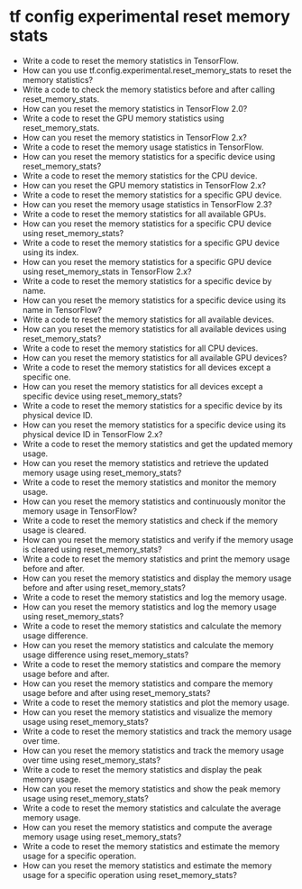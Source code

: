 # tf config experimental reset memory stats

- Write a code to reset the memory statistics in TensorFlow.
- How can you use tf.config.experimental.reset_memory_stats to reset the memory statistics?
- Write a code to check the memory statistics before and after calling reset_memory_stats.
- How can you reset the memory statistics in TensorFlow 2.0?
- Write a code to reset the GPU memory statistics using reset_memory_stats.
- How can you reset the memory statistics in TensorFlow 2.x?
- Write a code to reset the memory usage statistics in TensorFlow.
- How can you reset the memory statistics for a specific device using reset_memory_stats?
- Write a code to reset the memory statistics for the CPU device.
- How can you reset the GPU memory statistics in TensorFlow 2.x?
- Write a code to reset the memory statistics for a specific GPU device.
- How can you reset the memory usage statistics in TensorFlow 2.3?
- Write a code to reset the memory statistics for all available GPUs.
- How can you reset the memory statistics for a specific CPU device using reset_memory_stats?
- Write a code to reset the memory statistics for a specific GPU device using its index.
- How can you reset the memory statistics for a specific GPU device using reset_memory_stats in TensorFlow 2.x?
- Write a code to reset the memory statistics for a specific device by name.
- How can you reset the memory statistics for a specific device using its name in TensorFlow?
- Write a code to reset the memory statistics for all available devices.
- How can you reset the memory statistics for all available devices using reset_memory_stats?
- Write a code to reset the memory statistics for all CPU devices.
- How can you reset the memory statistics for all available GPU devices?
- Write a code to reset the memory statistics for all devices except a specific one.
- How can you reset the memory statistics for all devices except a specific device using reset_memory_stats?
- Write a code to reset the memory statistics for a specific device by its physical device ID.
- How can you reset the memory statistics for a specific device using its physical device ID in TensorFlow 2.x?
- Write a code to reset the memory statistics and get the updated memory usage.
- How can you reset the memory statistics and retrieve the updated memory usage using reset_memory_stats?
- Write a code to reset the memory statistics and monitor the memory usage.
- How can you reset the memory statistics and continuously monitor the memory usage in TensorFlow?
- Write a code to reset the memory statistics and check if the memory usage is cleared.
- How can you reset the memory statistics and verify if the memory usage is cleared using reset_memory_stats?
- Write a code to reset the memory statistics and print the memory usage before and after.
- How can you reset the memory statistics and display the memory usage before and after using reset_memory_stats?
- Write a code to reset the memory statistics and log the memory usage.
- How can you reset the memory statistics and log the memory usage using reset_memory_stats?
- Write a code to reset the memory statistics and calculate the memory usage difference.
- How can you reset the memory statistics and calculate the memory usage difference using reset_memory_stats?
- Write a code to reset the memory statistics and compare the memory usage before and after.
- How can you reset the memory statistics and compare the memory usage before and after using reset_memory_stats?
- Write a code to reset the memory statistics and plot the memory usage.
- How can you reset the memory statistics and visualize the memory usage using reset_memory_stats?
- Write a code to reset the memory statistics and track the memory usage over time.
- How can you reset the memory statistics and track the memory usage over time using reset_memory_stats?
- Write a code to reset the memory statistics and display the peak memory usage.
- How can you reset the memory statistics and show the peak memory usage using reset_memory_stats?
- Write a code to reset the memory statistics and calculate the average memory usage.
- How can you reset the memory statistics and compute the average memory usage using reset_memory_stats?
- Write a code to reset the memory statistics and estimate the memory usage for a specific operation.
- How can you reset the memory statistics and estimate the memory usage for a specific operation using reset_memory_stats?